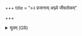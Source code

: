 +++
title = "०२ प्रजानत्य् अघ्न्ये जीवलोकम्"

+++
<details><summary>मूलम् (GR)</summary>

प्रजानत्य् अघ्न्ये जीवलोकं भवन्ती  
देवानां पन्थाम् अनुसंचरन्ती ।  
एष ते गोपतिस् तं जुषस्व  
स्वर्गं लोकम् अधि रोहयैनम् ॥
</details>